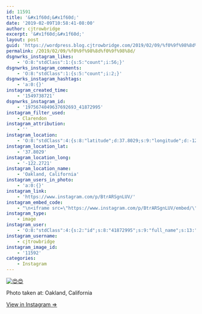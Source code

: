 ```yaml
---
id: 11591
title: '&#x1f60d;&#x1f60d;'
date: '2019-02-09T10:58:41-08:00'
author: cjtrowbridge
excerpt: '&#x1f60d;&#x1f60d;'
layout: post
guid: 'https://wordpress.blog.cjtrowbridge.com/2019/02/09/%f0%9f%98%8d%f0%9f%98%8d/'
permalink: /2019/02/09/%f0%9f%98%8d%f0%9f%98%8d/
dsgnwrks_instagram_likes:
    - 'O:8:"stdClass":1:{s:5:"count";i:56;}'
dsgnwrks_instagram_comments:
    - 'O:8:"stdClass":1:{s:5:"count";i:2;}'
dsgnwrks_instagram_hashtags:
    - 'a:0:{}'
instagram_created_time:
    - '1549738721'
dsgnwrks_instagram_id:
    - '1975674049637692693_41872995'
instagram_filter_used:
    - Clarendon
instagram_attribution:
    - ''
instagram_location:
    - 'O:8:"stdClass":4:{s:8:"latitude";d:37.8029;s:9:"longitude";d:-122.2721;s:4:"name";s:19:"Oakland, California";s:2:"id";i:213051194;}'
instagram_location_lat:
    - '37.8029'
instagram_location_long:
    - '-122.2721'
instagram_location_name:
    - 'Oakland, California'
instagram_users_in_photo:
    - 'a:0:{}'
instagram_link:
    - 'https://www.instagram.com/p/BtrARSgnLUV/'
instagram_embed_code:
    - "\n<iframe src=\"https://www.instagram.com/p/BtrARSgnLUV/embed/\" width=\"612\" height=\"710\" frameborder=\"0\" scrolling=\"no\" allowtransparency=\"true\" class=\"insta-image-embed\"></iframe>\n"
instagram_type:
    - image
instagram_user:
    - 'O:8:"stdClass":4:{s:2:"id";s:8:"41872995";s:9:"full_name";s:13:"CJ Trowbridge";s:15:"profile_picture";s:184:"https://scontent.cdninstagram.com/vp/0775d428d94dd24db966978e1f7c4c47/5CF4EA0B/t51.2885-19/s150x150/49719818_1996732167092496_2139941882996719616_n.jpg?_nc_ht=scontent.cdninstagram.com";s:8:"username";s:12:"cjtrowbridge";}'
instagram_username:
    - cjtrowbridge
instagram_image_id:
    - '11592'
categories:
    - Instagram
---
```


[![😍😍](https://blog.cjtrowbridge.com/wp-content/uploads/2019/02/f09f988df09f988d-1-1.jpg)](https://www.instagram.com/p/BtrARSgnLUV/)

Photo taken at: Oakland, California

[View in Instagram ⇒](https://www.instagram.com/p/BtrARSgnLUV/)